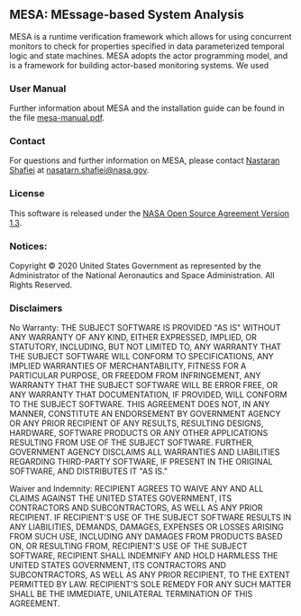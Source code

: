 ## MESA: MEssage-based System Analysis

MESA is a runtime verification framework which allows for using concurrent monitors 
to check for properties specified in data parameterized temporal logic and 
state machines. MESA adopts the actor programming model, and is a framework 
for building actor-based monitoring systems. We used 

### User Manual

Further information about MESA and the installation guide can be found in the file [mesa-manual.pdf](mesa-manual.pdf).

### Contact

For questions and further information on MESA, please contact [Nastaran 
Shafiei](https://ti.arc.nasa.gov/profile/nshafiei/) at <nasatarn.shafiei@nasa.gov>.

### License

This software is released under the [NASA Open Source Agreement Version 1.3](license.pdf).

### Notices:

Copyright © 2020 United States Government as represented by the 
Administrator of the National Aeronautics and Space Administration. All 
Rights Reserved.

### Disclaimers

No Warranty: THE SUBJECT SOFTWARE IS PROVIDED "AS IS" WITHOUT ANY WARRANTY 
OF ANY KIND, EITHER EXPRESSED, IMPLIED, OR STATUTORY, INCLUDING, BUT NOT 
LIMITED TO, ANY WARRANTY THAT THE SUBJECT SOFTWARE WILL CONFORM TO 
SPECIFICATIONS, ANY IMPLIED WARRANTIES OF MERCHANTABILITY, FITNESS FOR A 
PARTICULAR PURPOSE, OR FREEDOM FROM INFRINGEMENT, ANY WARRANTY THAT THE 
SUBJECT SOFTWARE WILL BE ERROR FREE, OR ANY WARRANTY THAT DOCUMENTATION, IF 
PROVIDED, WILL CONFORM TO THE SUBJECT SOFTWARE. THIS AGREEMENT DOES NOT, IN 
ANY MANNER, CONSTITUTE AN ENDORSEMENT BY GOVERNMENT AGENCY OR ANY PRIOR 
RECIPIENT OF ANY RESULTS, RESULTING DESIGNS, HARDWARE, SOFTWARE PRODUCTS OR 
ANY OTHER APPLICATIONS RESULTING FROM USE OF THE SUBJECT SOFTWARE.  FURTHER, 
GOVERNMENT AGENCY DISCLAIMS ALL WARRANTIES AND LIABILITIES REGARDING 
THIRD-PARTY SOFTWARE, IF PRESENT IN THE ORIGINAL SOFTWARE, AND DISTRIBUTES 
IT "AS IS."

Waiver and Indemnity:  RECIPIENT AGREES TO WAIVE ANY AND ALL CLAIMS AGAINST 
THE UNITED STATES GOVERNMENT, ITS CONTRACTORS AND SUBCONTRACTORS, AS WELL AS 
ANY PRIOR RECIPIENT.  IF RECIPIENT'S USE OF THE SUBJECT SOFTWARE RESULTS IN 
ANY LIABILITIES, DEMANDS, DAMAGES, EXPENSES OR LOSSES ARISING FROM SUCH USE, 
INCLUDING ANY DAMAGES FROM PRODUCTS BASED ON, OR RESULTING FROM, RECIPIENT'S 
USE OF THE SUBJECT SOFTWARE, RECIPIENT SHALL INDEMNIFY AND HOLD HARMLESS THE 
UNITED STATES GOVERNMENT, ITS CONTRACTORS AND SUBCONTRACTORS, AS WELL AS ANY 
PRIOR RECIPIENT, TO THE EXTENT PERMITTED BY LAW.  RECIPIENT'S SOLE REMEDY 
FOR ANY SUCH MATTER SHALL BE THE IMMEDIATE, UNILATERAL TERMINATION OF THIS 
AGREEMENT.


